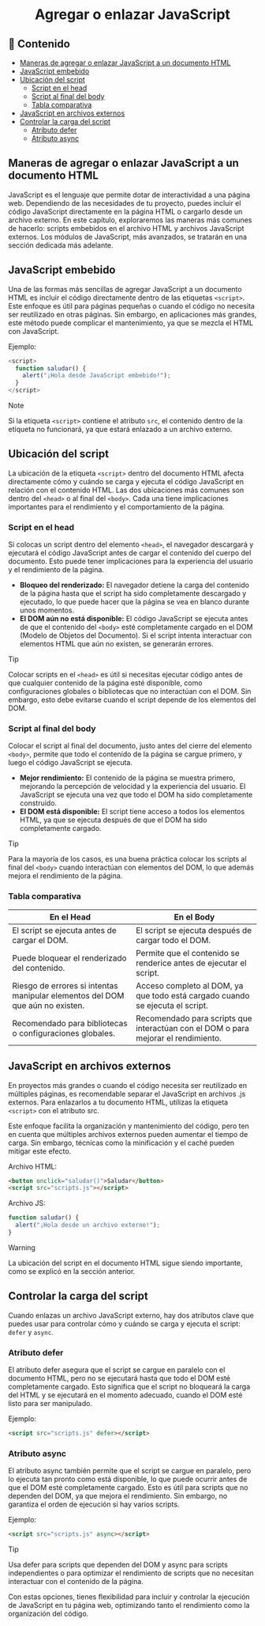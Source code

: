 <h1 align='center'>Agregar o enlazar JavaScript</h1>

<h2>📑 Contenido</h2>

- [Maneras de agregar o enlazar JavaScript a un documento HTML](#maneras-de-agregar-o-enlazar-javascript-a-un-documento-html)
- [JavaScript embebido](#javascript-embebido)
- [Ubicación del script](#ubicación-del-script)
  - [Script en el head](#script-en-el-head)
  - [Script al final del body](#script-al-final-del-body)
  - [Tabla comparativa](#tabla-comparativa)
- [JavaScript en archivos externos](#javascript-en-archivos-externos)
- [Controlar la carga del script](#controlar-la-carga-del-script)
  - [Atributo defer](#atributo-defer)
  - [Atributo async](#atributo-async)

## Maneras de agregar o enlazar JavaScript a un documento HTML

JavaScript es el lenguaje que permite dotar de interactividad a una página web. Dependiendo de las necesidades de tu proyecto, puedes incluir el código JavaScript directamente en la página HTML o cargarlo desde un archivo externo. En este capítulo, exploraremos las maneras más comunes de hacerlo: scripts embebidos en el archivo HTML y archivos JavaScript externos. Los módulos de JavaScript, más avanzados, se tratarán en una sección dedicada más adelante.

## JavaScript embebido

Una de las formas más sencillas de agregar JavaScript a un documento HTML es incluir el código directamente dentro de las etiquetas `<script>`. Este enfoque es útil para páginas pequeñas o cuando el código no necesita ser reutilizado en otras páginas. Sin embargo, en aplicaciones más grandes, este método puede complicar el mantenimiento, ya que se mezcla el HTML con JavaScript.

Ejemplo:

```js
<script>
  function saludar() {
    alert("¡Hola desde JavaScript embebido!");
  }
</script>
```

> [!NOTE]
> Si la etiqueta `<script>` contiene el atributo `src`, el contenido dentro de la etiqueta no funcionará, ya que estará enlazado a un archivo externo.

## Ubicación del script

La ubicación de la etiqueta `<script>` dentro del documento HTML afecta directamente cómo y cuándo se carga y ejecuta el código JavaScript en relación con el contenido HTML. Las dos ubicaciones más comunes son dentro del `<head>` o al final del `<body>`. Cada una tiene implicaciones importantes para el rendimiento y el comportamiento de la página.

### Script en el head

Si colocas un script dentro del elemento `<head>`, el navegador descargará y ejecutará el código JavaScript antes de cargar el contenido del cuerpo del documento. Esto puede tener implicaciones para la experiencia del usuario y el rendimiento de la página.

- **Bloqueo del renderizado:** El navegador detiene la carga del contenido de la página hasta que el script ha sido completamente descargado y ejecutado, lo que puede hacer que la página se vea en blanco durante unos momentos.
- **El DOM aún no está disponible:** El código JavaScript se ejecuta antes de que el contenido del `<body>` esté completamente cargado en el DOM (Modelo de Objetos del Documento). Si el script intenta interactuar con elementos HTML que aún no existen, se generarán errores.

> [!TIP]
> Colocar scripts en el `<head>` es útil si necesitas ejecutar código antes de que cualquier contenido de la página esté disponible, como configuraciones globales o bibliotecas que no interactúan con el DOM. Sin embargo, esto debe evitarse cuando el script depende de los elementos del DOM.

### Script al final del body

Colocar el script al final del documento, justo antes del cierre del elemento `<body>`, permite que todo el contenido de la página se cargue primero, y luego el código JavaScript se ejecuta.

- **Mejor rendimiento:** El contenido de la página se muestra primero, mejorando la percepción de velocidad y la experiencia del usuario. El JavaScript se ejecuta una vez que todo el DOM ha sido completamente construido.
- **El DOM está disponible:** El script tiene acceso a todos los elementos HTML, ya que se ejecuta después de que el DOM ha sido completamente cargado.

> [!TIP]
> Para la mayoría de los casos, es una buena práctica colocar los scripts al final del `<body>` cuando interactúan con elementos del DOM, lo que además mejora el rendimiento de la página.

### Tabla comparativa

| En el Head                                                                    | En el Body                                                                         |
| ----------------------------------------------------------------------------- | ---------------------------------------------------------------------------------- |
| El script se ejecuta antes de cargar el DOM.                                  | El script se ejecuta después de cargar todo el DOM.                                |
| Puede bloquear el renderizado del contenido.                                  | Permite que el contenido se renderice antes de ejecutar el script.                 |
| Riesgo de errores si intentas manipular elementos del DOM que aún no existen. | Acceso completo al DOM, ya que todo está cargado cuando se ejecuta el script.      |
| Recomendado para bibliotecas o configuraciones globales.                      | Recomendado para scripts que interactúan con el DOM o para mejorar el rendimiento. |

## JavaScript en archivos externos

En proyectos más grandes o cuando el código necesita ser reutilizado en múltiples páginas, es recomendable separar el JavaScript en archivos .js externos. Para enlazarlos a tu documento HTML, utilizas la etiqueta `<script>` con el atributo src.

Este enfoque facilita la organización y mantenimiento del código, pero ten en cuenta que múltiples archivos externos pueden aumentar el tiempo de carga. Sin embargo, técnicas como la minificación y el caché pueden mitigar este efecto.

Archivo HTML:

```html
<button onclick="saludar()">Saludar</button>
<script src="scripts.js"></script>
```

Archivo JS:

```js
function saludar() {
  alert("¡Hola desde un archivo externo!");
}
```

> [!WARNING]
> La ubicación del script en el documento HTML sigue siendo importante, como se explicó en la sección anterior.

## Controlar la carga del script

Cuando enlazas un archivo JavaScript externo, hay dos atributos clave que puedes usar para controlar cómo y cuándo se carga y ejecuta el script: `defer` y `async`.

### Atributo defer

El atributo defer asegura que el script se cargue en paralelo con el documento HTML, pero no se ejecutará hasta que todo el DOM esté completamente cargado. Esto significa que el script no bloqueará la carga del HTML y se ejecutará en el momento adecuado, cuando el DOM esté listo para ser manipulado.

Ejemplo:

```html
<script src="scripts.js" defer></script>
```

### Atributo async

El atributo async también permite que el script se cargue en paralelo, pero lo ejecuta tan pronto como está disponible, lo que puede ocurrir antes de que el DOM esté completamente cargado. Esto es útil para scripts que no dependen del DOM, ya que mejora el rendimiento. Sin embargo, no garantiza el orden de ejecución si hay varios scripts.

Ejemplo:

```html
<script src="scripts.js" async></script>
```

> [!TIP]
> Usa defer para scripts que dependen del DOM y async para scripts independientes o para optimizar el rendimiento de scripts que no necesitan interactuar con el contenido de la página.

Con estas opciones, tienes flexibilidad para incluir y controlar la ejecución de JavaScript en tu página web, optimizando tanto el rendimiento como la organización del código.
